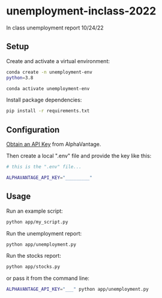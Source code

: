 # unemployment-inclass-2022
In class unemployment report 10/24/22


## Setup

Create and activate a virtual environment:

```sh 
conda create -n unemployment-env
python=3.8

conda activate unemployment-env
```

Install package dependencies:
```sh
pip install -r requirements.txt
```

## Configuration


[Obtain an API Key](https://www.alphavantage.co/support/#api-key) from AlphaVantage.

Then create a local ".env" file and provide the key like this:

```sh
# this is the ".env" file...

ALPHAVANTAGE_API_KEY="_________"
```

## Usage

Run an example script:

```sh
python app/my_script.py
```

Run the unemployment report:
```sh
python app/unemployment.py
```

Run the stocks report:
```sh
python app/stocks.py
```


or pass it from the command line:
```sh
ALPHAVANTAGE_API_KEY="___" python app/unemployment.py
```

